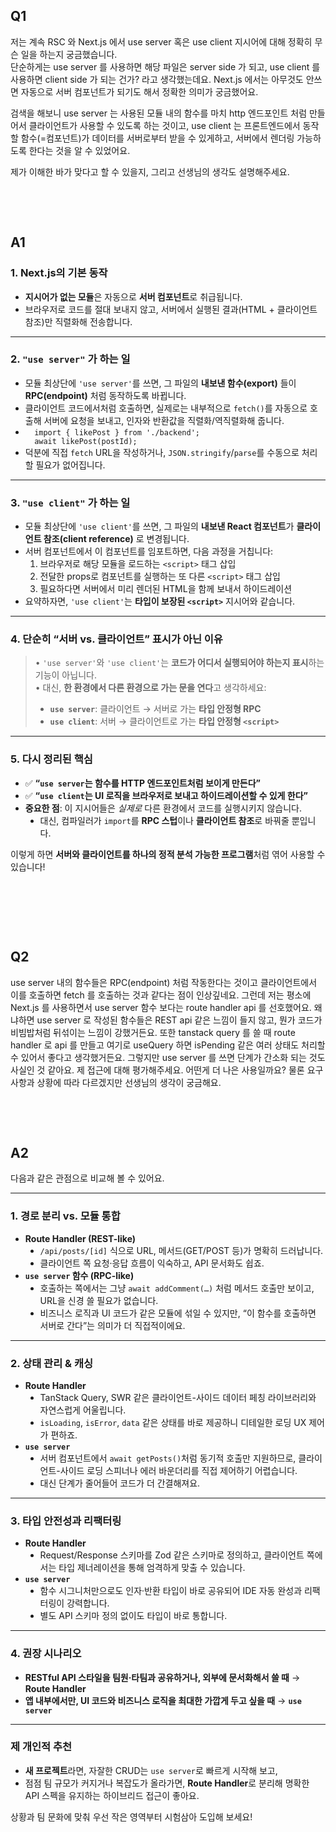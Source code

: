 <h2 data-ke-size="size26">Q1</h2>
<p data-ke-size="size16">저는 계속 RSC 와 Next.js 에서 use server 혹은 use client 지시어에 대해 정확히 무슨 일을 하는지 궁금했습니다.<br />단순하게는 use server 를 사용하면 해당 파일은 server side 가 되고, use client 를 사용하면 client side 가 되는 건가? 라고 생각했는데요. Next.js 에서는 아무것도 안쓰면 자동으로 서버 컴포넌트가 되기도 해서 정확한 의미가 궁금했어요.</p>
<p data-ke-size="size16">검색을 해보니 use server 는 사용된 모듈 내의 함수를 마치 http 엔드포인트 처럼 만들어서 클라이언트가 사용할 수 있도록 하는 것이고, use client 는 프론트엔드에서 동작할 함수(=컴포넌트)가 데이터를 서버로부터 받을 수 있게하고, 서버에서 렌더링 가능하도록 한다는 것을 알 수 있었어요.</p>
<p data-ke-size="size16">제가 이해한 바가 맞다고 할 수 있을지, 그리고 선생님의 생각도 설명해주세요.</p>
<p data-ke-size="size16">&nbsp;</p>
<p data-ke-size="size16">&nbsp;</p>
<h2 data-ke-size="size26">A1</h2>
<h3 data-ke-size="size23">1. Next.js의 기본 동작</h3>
<ul style="list-style-type: disc;" data-ke-list-type="disc">
<li><b>지시어가 없는 모듈</b>은 자동으로 <b>서버 컴포넌트</b>로 취급됩니다.</li>
<li>브라우저로 코드를 절대 보내지 않고, 서버에서 실행된 결과(HTML + 클라이언트 참조)만 직렬화해 전송합니다.</li>
</ul>
<hr data-ke-style="style1" />
<h3 data-ke-size="size23">2. <code>"use server"</code> 가 하는 일</h3>
<ul style="list-style-type: disc;" data-ke-list-type="disc">
<li>모듈 최상단에 <code>'use server'</code>를 쓰면, 그 파일의 <b>내보낸 함수(export)</b> 들이 <b>RPC(endpoint)</b> 처럼 동작하도록 바뀝니다.</li>
<li>클라이언트 코드에서처럼 호출하면, 실제로는 내부적으로 <code>fetch()</code>를 자동으로 호출해 서버에 요청을 보내고, 인자와 반환값을 직렬화/역직렬화해 줍니다.</li>
<li><code class="language-js">  import { likePost } from './backend';
  await likePost(postId);</code></li>
<li>덕분에 직접 <code>fetch</code> URL을 작성하거나, <code>JSON.stringify</code>/<code>parse</code>를 수동으로 처리할 필요가 없어집니다.</li>
</ul>
<hr data-ke-style="style1" />
<h3 data-ke-size="size23">3. <code>"use client"</code> 가 하는 일</h3>
<ul style="list-style-type: disc;" data-ke-list-type="disc">
<li>모듈 최상단에 <code>'use client'</code>를 쓰면, 그 파일의 <b>내보낸 React 컴포넌트</b>가 <b>클라이언트 참조(client reference)</b> 로 변경됩니다.</li>
<li>서버 컴포넌트에서 이 컴포넌트를 임포트하면, 다음 과정을 거칩니다:
<ol style="list-style-type: decimal;" data-ke-list-type="decimal">
<li>브라우저로 해당 모듈을 로드하는 <code>&lt;script&gt;</code> 태그 삽입</li>
<li>전달한 props로 컴포넌트를 실행하는 또 다른 <code>&lt;script&gt;</code> 태그 삽입</li>
<li>필요하다면 서버에서 미리 렌더된 HTML을 함께 보내서 하이드레이션</li>
</ol>
</li>
<li>요약하자면, <code>'use client'</code>는 <b>타입이 보장된 <code>&lt;script&gt;</code></b> 지시어와 같습니다.</li>
</ul>
<hr data-ke-style="style1" />
<h3 data-ke-size="size23">4. 단순히 &ldquo;서버 vs. 클라이언트&rdquo; 표시가 아닌 이유</h3>
<blockquote data-ke-style="style1">
<p data-ke-size="size16">&bull; <code>'use server'</code>와 <code>'use client'</code>는 <b>코드가 어디서 실행되어야 하는지 표시</b>하는 기능이 아닙니다.<br />&bull; 대신, <b>한 환경에서 다른 환경으로 가는 문을 연다</b>고 생각하세요:</p>
<ul style="list-style-type: disc;" data-ke-list-type="disc">
<li><b><code>use server</code></b>: 클라이언트 &rarr; 서버로 가는 <b>타입 안정형 RPC</b></li>
<li><b><code>use client</code></b>: 서버 &rarr; 클라이언트로 가는 <b>타입 안정형 <code>&lt;script&gt;</code></b></li>
</ul>
</blockquote>
<hr data-ke-style="style1" />
<h3 data-ke-size="size23">5. 다시 정리된 핵심</h3>
<ul style="list-style-type: disc;" data-ke-list-type="disc">
<li>✅ <b>&ldquo;<code>use server</code>는 함수를 HTTP 엔드포인트처럼 보이게 만든다&rdquo;</b></li>
<li>✅ <b>&ldquo;<code>use client</code>는 UI 로직을 브라우저로 보내고 하이드레이션할 수 있게 한다&rdquo;</b></li>
<li>  <b>중요한 점</b>: 이 지시어들은 <i>실제로</i> 다른 환경에서 코드를 실행시키지 않습니다.
<ul style="list-style-type: disc;" data-ke-list-type="disc">
<li>대신, 컴파일러가 <code>import</code>를 <b>RPC 스텁</b>이나 <b>클라이언트 참조</b>로 바꿔줄 뿐입니다.</li>
</ul>
</li>
</ul>
<p data-ke-size="size16">이렇게 하면 <b>서버와 클라이언트를 하나의 정적 분석 가능한 프로그램</b>처럼 엮어 사용할 수 있습니다!</p>
<p data-ke-size="size16">&nbsp;</p>
<p data-ke-size="size16">&nbsp;</p>
<p data-ke-size="size16">&nbsp;</p>
<h2 data-ke-size="size26">Q2</h2>
<p data-ke-size="size16">use server 내의 함수들은 RPC(endpoint) 처럼 작동한다는 것이고 클라이언트에서 이를 호출하면 fetch 를 호출하는 것과 같다는 점이 인상깊네요. 그런데 저는 평소에 Next.js 를 사용하면서 use server 함수 보다는 route handler api 를 선호했어요. 왜냐하면 use server 로 작성된 함수들은 REST api 같은 느낌이 들지 않고, 뭔가 코드가 비빔밥처럼 뒤섞이는 느낌이 강했거든요. 또한 tanstack query 를 쓸 때 route handler 로 api 를 만들고 여기로 useQuery 하면 isPending 같은 여러 상태도 처리할 수 있어서 좋다고 생각했거든요. 그렇지만 use server 를 쓰면 단계가 간소화 되는 것도 사실인 것 같아요. 제 접근에 대해 평가해주세요. 어떤게 더 나은 사용일까요? 물론 요구사항과 상황에 따라 다르겠지만 선생님의 생각이 궁금해요.</p>
<p data-ke-size="size16">&nbsp;</p>
<p data-ke-size="size16">&nbsp;</p>
<h2 data-ke-size="size26">A2</h2>
<p data-ke-size="size16">다음과 같은 관점으로 비교해 볼 수 있어요.</p>
<hr data-ke-style="style1" />
<h3 data-ke-size="size23">1. 경로 분리 vs. 모듈 통합</h3>
<ul style="list-style-type: disc;" data-ke-list-type="disc">
<li><b>Route Handler (REST-like)</b>
<ul style="list-style-type: disc;" data-ke-list-type="disc">
<li><code>/api/posts/[id]</code> 식으로 URL, 메서드(GET/POST 등)가 명확히 드러납니다.</li>
<li>클라이언트 쪽 요청&middot;응답 흐름이 익숙하고, API 문서화도 쉽죠.</li>
</ul>
</li>
<li><b><code>use server</code> 함수 (RPC-like)</b>
<ul style="list-style-type: disc;" data-ke-list-type="disc">
<li>호출하는 쪽에서는 그냥 <code>await addComment(&hellip;)</code> 처럼 메서드 호출만 보이고, URL을 신경 쓸 필요가 없습니다.</li>
<li>비즈니스 로직과 UI 코드가 같은 모듈에 섞일 수 있지만, &ldquo;이 함수를 호출하면 서버로 간다&rdquo;는 의미가 더 직접적이에요.</li>
</ul>
</li>
</ul>
<hr data-ke-style="style1" />
<h3 data-ke-size="size23">2. 상태 관리 &amp; 캐싱</h3>
<ul style="list-style-type: disc;" data-ke-list-type="disc">
<li><b>Route Handler</b>
<ul style="list-style-type: disc;" data-ke-list-type="disc">
<li>TanStack Query, SWR 같은 클라이언트-사이드 데이터 페칭 라이브러리와 자연스럽게 어울립니다.</li>
<li><code>isLoading</code>, <code>isError</code>, <code>data</code> 같은 상태를 바로 제공하니 디테일한 로딩 UX 제어가 편하죠.</li>
</ul>
</li>
<li><b><code>use server</code></b>
<ul style="list-style-type: disc;" data-ke-list-type="disc">
<li>서버 컴포넌트에서 <code>await getPosts()</code>처럼 동기적 호출만 지원하므로, 클라이언트-사이드 로딩 스피너나 에러 바운더리를 직접 제어하기 어렵습니다.</li>
<li>대신 단계가 줄어들어 코드가 더 간결해져요.</li>
</ul>
</li>
</ul>
<hr data-ke-style="style1" />
<h3 data-ke-size="size23">3. 타입 안전성과 리팩터링</h3>
<ul style="list-style-type: disc;" data-ke-list-type="disc">
<li><b>Route Handler</b>
<ul style="list-style-type: disc;" data-ke-list-type="disc">
<li>Request/Response 스키마를 Zod 같은 스키마로 정의하고, 클라이언트 쪽에서는 타입 제너레이션을 통해 엄격하게 맞출 수 있습니다.</li>
</ul>
</li>
<li><b><code>use server</code></b>
<ul style="list-style-type: disc;" data-ke-list-type="disc">
<li>함수 시그니처만으로도 인자&middot;반환 타입이 바로 공유되어 IDE 자동 완성과 리팩터링이 강력합니다.</li>
<li>별도 API 스키마 정의 없이도 타입이 바로 통합니다.</li>
</ul>
</li>
</ul>
<hr data-ke-style="style1" />
<h3 data-ke-size="size23">4. 권장 시나리오</h3>
<ul style="list-style-type: disc;" data-ke-list-type="disc">
<li><b>RESTful API 스타일을 팀원&middot;타팀과 공유하거나, 외부에 문서화해서 쓸 때</b> &rarr; <b>Route Handler</b></li>
<li><b>앱 내부에서만, UI 코드와 비즈니스 로직을 최대한 가깝게 두고 싶을 때</b> &rarr; <b><code>use server</code></b></li>
</ul>
<hr data-ke-style="style1" />
<h3 data-ke-size="size23">제 개인적 추천</h3>
<ul style="list-style-type: disc;" data-ke-list-type="disc">
<li><b>새 프로젝트</b>라면, 자잘한 CRUD는 <code>use server</code>로 빠르게 시작해 보고,</li>
<li>점점 팀 규모가 커지거나 복잡도가 올라가면, <b>Route Handler</b>로 분리해 명확한 API 스펙을 유지하는 하이브리드 접근이 좋아요.</li>
</ul>
<p data-ke-size="size16">상황과 팀 문화에 맞춰 우선 작은 영역부터 시험삼아 도입해 보세요!</p>